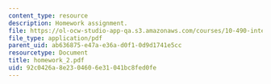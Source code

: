 ```yaml
---
content_type: resource
description: Homework assignment.
file: https://ol-ocw-studio-app-qa.s3.amazonaws.com/courses/10-490-integrated-chemical-engineering-i-fall-2006/92c0426a8e2304606e31041bc8fed0fe_homework_2.pdf
file_type: application/pdf
parent_uid: ab636875-e47a-e36a-d0f1-0d9d1741e5cc
resourcetype: Document
title: homework_2.pdf
uid: 92c0426a-8e23-0460-6e31-041bc8fed0fe
---
```

